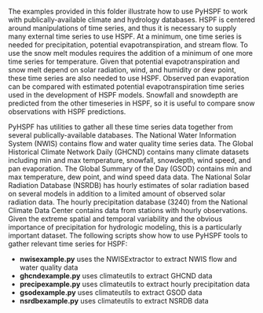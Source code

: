 The examples provided in this folder illustrate how to use PyHSPF to work with publically-available climate and hydrology databases. HSPF is centered around manipulations of time series, and thus it is necessary to supply many external time series to use HSPF. At a minimum, one time series is needed for precipitation, potential evapotranspiration, and stream flow. To use the snow melt modules requires the addition of a minimum of one more time series for temperature. Given that potential evapotranspiration and snow melt depend on solar radiation, wind, and humidity or dew point, these time series are also needed to use HSPF. Observed pan evaporation can be compared with estimated potential evapotranspiration time series used in the development of HSPF models. Snowfall and snowdepth are predicted from the other timeseries in HSPF, so it is useful to compare snow observations with HSPF predictions. 

PyHSPF has utilities to gather all these time series data together from several publically-available databases. The National Water Information System (NWIS) contains flow and water quality time series data. The Global Historical Climate Network Daily (GHCND) contains many climate datasets including min and max temperature, snowfall, snowdepth, wind speed, and pan evaporation. The Global Summary of the Day (GSOD) contains min and max temperature, dew point, and wind speed data data. The National Solar Radiation Database (NSRDB) has hourly estimates of solar radiation based on several models in addition to a limited amount of observed solar radiation data. The hourly precipitation database (3240) from the National Climate Data Center contains data from stations with hourly observations. Given the extreme spatial and temporal variability and the obvious importance of precipitation for hydrologic modeling, this is a particularly important dataset. The following scripts show how to use PyHSPF tools to gather relevant time series for HSPF:
 
- **nwisexample.py** uses the NWISExtractor to extract NWIS flow and water quality data
- **ghcndexample.py** uses climateutils to extract GHCND data
- **precipexample.py** uses climateutils to extract hourly precipitation data
- **gsodexample.py** uses climateutils to extract GSOD data
- **nsrdbexample.py** uses climateutils to extract NSRDB data

